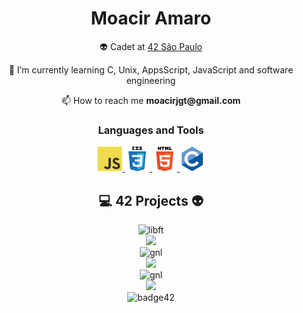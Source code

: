 <h1 align="center">Moacir Amaro</h1>

<p align="center">👽 Cadet at <a href="https://www.42sp.org.br/">42 São Paulo</a></p>

<p align="center">🌱 I’m currently learning C, Unix, AppsScript, JavaScript and software engineering</p>

<p align="center">📫 How to reach me <strong>moacirjgt@gmail.com</strong></p>

<h3 align="center">Languages and Tools</h3>
<p align="center">
<a href="https://developer.mozilla.org/en-US/docs/Web/JavaScript" target="_blank"> <img src="https://raw.githubusercontent.com/devicons/devicon/master/icons/javascript/javascript-original.svg" alt="javascript" width="40" height="40"/> </a> 
<a href="https://www.w3schools.com/css/" target="_blank"> <img src="https://raw.githubusercontent.com/devicons/devicon/master/icons/css3/css3-original-wordmark.svg" alt="css3" width="40" height="40"/> </a> <a href="https://www.w3.org/html/" target="_blank"> <img src="https://raw.githubusercontent.com/devicons/devicon/master/icons/html5/html5-original-wordmark.svg" alt="html5" width="40" height="40"/> </a>
 <img src="https://raw.githubusercontent.com/devicons/devicon/master/icons/c/c-original.svg" alt="c" width="40" height="40"/> </a>  </p>

<h2 align="center">💻 42 Projects 👽</h2>
<div align="center">
  <div>
   <img src="https://game.42sp.org.br/static/assets/achievements/libftm.png" alt="libft" width="auto" height="auto"/>
   <br>
   <img src="https://badge42.herokuapp.com/api/project/mamaro-d/Libft"/>
  <div/>
  <div>
   <img src="https://game.42sp.org.br/static/assets/achievements/get_next_linem.png" alt="gnl" width="auto" height="auto"/>
   <br>
   <img src="https://badge42.herokuapp.com/api/project/mamaro-d/get_next_line"/>
  <div/>
  <div>
   <img src="https://game.42sp.org.br/static/assets/achievements/ft_printfe.png" alt="gnl" width="auto" height="auto"/>
   <br>
   <img src="https://badge42.herokuapp.com/api/project/mamaro-d/ft_printf"/>
  <div/>
<div/>
<img src="https://badge42.herokuapp.com/api/stats/mamaro-d?privacyEmail=true&privacyName=true&darkmode=true&cursus=42cursus" alt="badge42" width="auto" height="auto"/>


